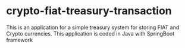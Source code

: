 # crypto-fiat-treasury-transaction

This is an application for a simple treasury system for storing FIAT and Crypto currencies. This application is coded in Java with SpringBoot framework

